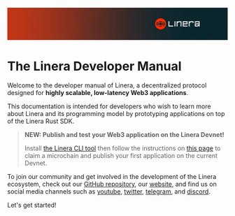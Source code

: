 ![The Linera banner](images/Linera-Header_1920x284px.svg)

# The Linera Developer Manual

Welcome to the developer manual of Linera, a decentralized protocol designed for
**highly scalable, low-latency Web3 applications**.

This documentation is intended for developers who wish to learn more about
Linera and its programming model by prototyping applications on top of the
Linera Rust SDK.

> **NEW: Publish and test your Web3 application on the Linera Devnet!**
>
> Install
> [the Linera CLI tool](getting_started/installation.html#installing-from-cratesio)
> then follow the instructions on
> [this page](getting_started/hello_linera.html#using-the-devnet) to claim a
> microchain and publish your first application on the current Devnet.

To join our community and get involved in the development of the Linera
ecosystem, check out our
[GitHub repository](https://github.com/linera-io/linera-protocol), our
[website](https://linera.io), and find us on social media channels such as
[youtube](https://www.youtube.com/@linera_io),
[twitter](https://twitter.com/linera_io),
[telegram](https://t.me/linera_official), and
[discord](https://discord.gg/linera).

Let's get started!

